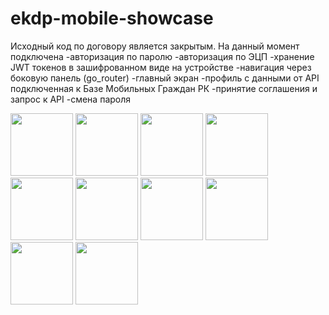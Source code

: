 # ekdp-mobile-showcase
Исходный код по договору является закрытым.
На данный момент подключена
-авторизация по паролю
-авторизация по ЭЦП
-хранение JWT токенов в зашифрованном виде на устройстве
-навигация через боковую панель (go_router)
-главный экран
-профиль с данными от API подключенная к Базе Мобильных Граждан РК
-принятие соглашения и запрос к API
-смена пароля

<img src="https://github.com/Argoxanz/ekdp-mobile-showcase/assets/147998192/2f6c00f4-70c6-4455-a8c1-da087c121ec7" width="100">

<img src="https://github.com/Argoxanz/ekdp-mobile-showcase/assets/147998192/d505b44b-21fe-4290-9894-2ec13b956945" width="100">

<img src="https://github.com/Argoxanz/ekdp-mobile-showcase/assets/147998192/2ad795e4-e72a-4410-b362-195e44c3d327" width="100">

<img src="https://github.com/Argoxanz/ekdp-mobile-showcase/assets/147998192/9f7647ce-0bbd-4d47-88b3-cf426cd1b820" width="100">

<img src="https://github.com/Argoxanz/ekdp-mobile-showcase/assets/147998192/61b640c9-3fb2-4fa3-bbd1-dfaecce4c335" width="100">

<img src="https://github.com/Argoxanz/ekdp-mobile-showcase/assets/147998192/3bdae924-b488-42dd-91b6-c38d489ad4d4" width="100">

<img src="https://github.com/Argoxanz/ekdp-mobile-showcase/assets/147998192/fa36ca0d-dcc7-45d8-b2ee-302ce9b5ea3d" width="100">

<img src="https://github.com/Argoxanz/ekdp-mobile-showcase/assets/147998192/d09b01f3-5ea9-46a6-b811-4ac763873547" width="100">

<img src="https://github.com/Argoxanz/ekdp-mobile-showcase/assets/147998192/da0a8c47-87ec-4661-b5fd-495f73725bbc" width="100">

<img src="https://github.com/Argoxanz/ekdp-mobile-showcase/assets/147998192/36d7f404-463d-4a42-8ed2-c62f39de2178" width="100">

